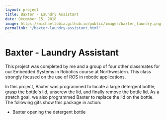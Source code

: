 ```yaml
---
layout: project
title: Baxter - Laundry Assistant
date: December 15, 2018
image: https://michaeltobia.github.io/public/images/baxter_laundry.png
permalink: "/baxter-laundry-assistant.html"
---
```


# Baxter - Laundry Assistant

This project was completed by me and a group of four other classmates for our
Embedded Systems in Robotics course at Northwestern. This class strongly focused
on the use of ROS in robotic applications.

In this project, Baxter was programmed to locate a large detergent bottle,
grasp the bottle's lid, unscrew the lid, and finally remove the bottle lid. As
a stretch goal, we also programmed Baxter to replace the lid on the bottle. The
following gifs show this package in action:

* Baxter opening the detergent bottle
